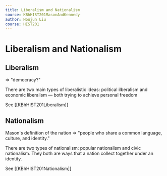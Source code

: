 ```yaml
---
title: Liberalism and Nationalism
source: KBhHIST201MasonAndKennedy
author: Houjun Liu
course: HIST201
---
```


# Liberalism and Nationalism

## Liberalism
=> "democracy?"

There are two main types of liberalistic ideas: political ilberalism and economic liberalism — both trying to achieve personal freedom

See [[KBhHIST201Liberalism]]

## Nationalism
Mason's definition of the nation => "people who share a common language, culture, and identity."

There are two types of nationalism: popular nationalism and civic nationalism. They both are ways that a nation collect together under an identity.

See [[KBhHIST201Nationalism]]
